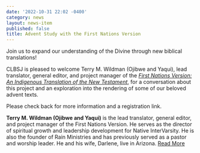 ```yaml
---
date: '2022-10-31 22:02 -0400'
category: news
layout: news-item
published: false
title: Advent Study with the First Nations Version
---
```

Join us to expand our understanding of the Divine through new biblical translations!

CLBSJ is pleased to welcome Terry M. Wildman (Ojibwe and Yaqui), lead translator, general editor, and project manager of the [_First Nations Version: An Indigenous Translation of the New Testament_](https://firstnationsversion.com/), for a conversation about this project and an exploration into the rendering of some of our beloved advent texts.

Please check back for more information and a registration link.

**Terry M. Wildman (Ojibwe and Yaqui)** is the lead translator, general editor, and project manager of the First Nations Version. He serves as the director of spiritual growth and leadership development for Native InterVarsity. He is also the founder of Rain Ministries and has previously served as a pastor and worship leader. He and his wife, Darlene, live in Arizona. [Read More](https://www.ivpress.com/terry-m-wildman)